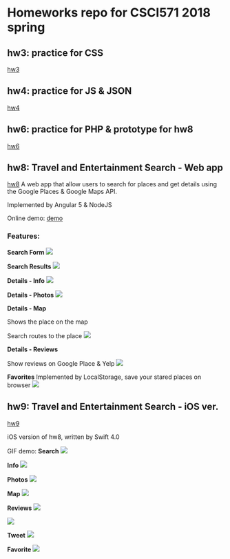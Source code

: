 # Homeworks repo for CSCI571 2018 spring

## hw3: practice for CSS
[hw3](./hw3)

## hw4: practice for JS & JSON
[hw4](./hw4)

## hw6: practice for PHP & prototype for hw8
[hw6](./hw6)

## hw8: Travel and Entertainment Search - Web app
[hw8](./hw8)
A web app that allow users to search for places and get details using the Google Places & Google Maps API.

Implemented by Angular 5 & NodeJS

Online demo: [demo](http://searchplace-env.us-east-2.elasticbeanstalk.com/)

### Features:

**Search Form**
![](http://oy479ek6q.bkt.gdipper.com/18-5-14/14242707.jpg)

**Search Results**
![](http://oy479ek6q.bkt.gdipper.com/18-5-14/11340494.jpg)

**Details - Info**
![](http://oy479ek6q.bkt.gdipper.com/18-5-14/30821153.jpg)

**Details - Photos**
![](http://oy479ek6q.bkt.gdipper.com/18-5-14/4671210.jpg)

**Details - Map**

Shows the place on the map 

Search routes to the place 
![](http://oy479ek6q.bkt.gdipper.com/18-5-14/37509790.jpg)

**Details - Reviews**

Show reviews on Google Place & Yelp
![](http://oy479ek6q.bkt.gdipper.com/18-5-14/26865729.jpg)

**Favorites**
Implemented by LocalStorage, save your stared places on browser
![](http://oy479ek6q.bkt.gdipper.com/18-5-14/36331208.jpg)

## hw9: Travel and Entertainment Search - iOS ver.
[hw9](./hw9/searchPlace)

iOS version of hw8, written by Swift 4.0

GIF demo:
**Search**
![](http://oy479ek6q.bkt.gdipper.com/18-5-14/74877552.jpg)

**Info**
![](http://oy479ek6q.bkt.gdipper.com/info.gif)

**Photos**
![](http://oy479ek6q.bkt.gdipper.com/photo.gif)

**Map**
![](http://oy479ek6q.bkt.gdipper.com/map.gif)

**Reviews**
![](http://oy479ek6q.bkt.gdipper.com/review1.gif)

![](http://oy479ek6q.bkt.gdipper.com/review2.gif)

**Tweet**
![](http://oy479ek6q.bkt.gdipper.com/tweet.gif)

**Favorite**
![](http://oy479ek6q.bkt.gdipper.com/favorite.gif)
